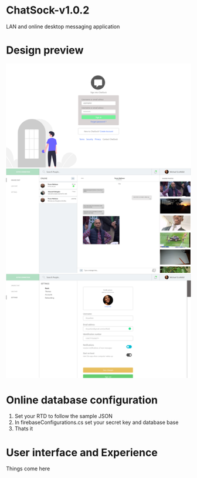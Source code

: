 # ChatSock-v1.0.2
LAN and online desktop messaging application

# Design preview
  <img src="preview/Sign In.png" width=800 >
  <img src="preview/home (more photos).png" width=800 >
  <img src="preview/settings.png" width=800 >


# Online database configuration 
1) Set your RTD to follow the sample JSON
2) In firebaseConfigurations.cs set your secret key and database base
3) Thats it

# User interface and Experience
Things come here

